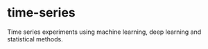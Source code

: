 # time-series
Time series experiments using machine learning, deep learning and statistical methods.
